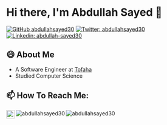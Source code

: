 <h1>Hi there, I'm Abdullah Sayed 👋</h1>

[![GitHub abdullahsayed30](https://img.shields.io/github/followers/abdullahsayed30?label=follow&style=social)](https://github.com/abdullahsayed30)
[![Twitter: abdullahsayed30](https://img.shields.io/twitter/follow/abdullahsayed30?style=social)](https://twitter.com/abdullahsayed30)
[![Linkedin: abdullah-sayed30](https://img.shields.io/badge/abdullah--sayed30-blue?style=flat-square&logo=Linkedin&logoColor=white&link=https://www.linkedin.com/in/abdullah-sayed30/)](https://www.linkedin.com/in/abdullah-sayed30/)


<!--
**abdullahsayed30/abdullahsayed30** is a ✨ _special_ ✨ repository because its `README.md` (this file) appears on your GitHub profile.

Here are some ideas to get you started:

- 🔭 I’m currently working on ...
- 🌱 I’m currently learning ...
- 👯 I’m looking to collaborate on ...
- 🤔 I’m looking for help with ...
- 💬 Ask me about ...
- 📫 How to reach me: ...
- 😄 Pronouns: ...
- ⚡ Fun fact: ...
-->

<h2>😄 About Me</h2>

- A Software Engineer at <a href="https://www.tofaha.net/">Tofaha</a>
- Studied Computer Science 

<h2>📫 How To Reach Me:</h2>

<a href="https://www.linkedin.com/in/abdullah-sayed30/">
  <img align="left" alt="Abdullah Sayed LinkedIN" width="22px" src="https://raw.githubusercontent.com/peterthehan/peterthehan/master/assets/linkedin.svg" />
</a>

<img align="left" src="https://github-readme-stats.vercel.app/api/top-langs?username=abdullahsayed30&show_icons=true&locale=en&layout=compact&theme=gotham" alt="abdullahsayed30" />

&nbsp;<img align="left" src="https://github-readme-stats.vercel.app/api?username=abdullahsayed30&show_icons=true&locale=en&layout=compact&theme=gotham" alt="abdullahsayed30" />
